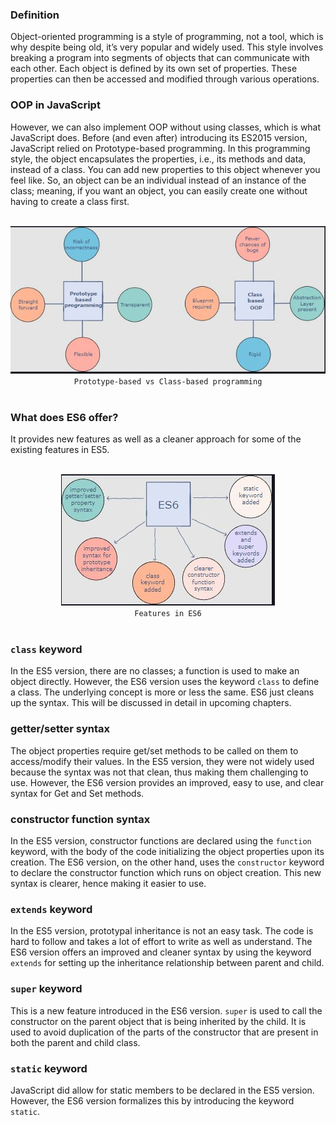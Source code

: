 ### Definition

Object-oriented programming is a style of programming, not a tool, which is why despite being old, it’s very popular and widely used. This style involves breaking a program into segments of objects that can communicate with each other. Each object is defined by its own set of properties. These properties can then be accessed and modified through various operations.

### OOP in JavaScript

However, we can also implement OOP without using classes, which is what JavaScript does. Before (and even after) introducing its ES2015 version, JavaScript relied on Prototype-based programming. In this programming style, the object encapsulates the properties, i.e., its methods and data, instead of a class. You can add new properties to this object whenever you feel like. So, an object can be an individual instead of an instance of the class; meaning, if you want an object, you can easily create one without having to create a class first.

<br>
<div align="center">
    <img src="img/prototypevsclass.JPG">
    <br>
    <code>Prototype-based vs Class-based programming</code>
</div>
<br>

### What does ES6 offer?

It provides new features as well as a cleaner approach for some of the existing features in ES5.

<br>
<div align="center">
    <img src="img/features.JPG">
    <br>
    <code>Features in ES6</code>
</div>
<br>

### <code>class</code> keyword

In the ES5 version, there are no classes; a function is used to make an object directly. However, the ES6 version uses the keyword <code>class</code> to define a class. The underlying concept is more or less the same. ES6 just cleans up the syntax. This will be discussed in detail in upcoming chapters.

### getter/setter syntax

The object properties require get/set methods to be called on them to access/modify their values. In the ES5 version, they were not widely used because the syntax was not that clean, thus making them challenging to use. However, the ES6 version provides an improved, easy to use, and clear syntax for Get and Set methods.

### constructor function syntax

In the ES5 version, constructor functions are declared using the <code>function</code> keyword, with the body of the code initializing the object properties upon its creation. The ES6 version, on the other hand, uses the <code>constructor</code> keyword to declare the constructor function which runs on object creation. This new syntax is clearer, hence making it easier to use.

### <code>extends</code> keyword

In the ES5 version, prototypal inheritance is not an easy task. The code is hard to follow and takes a lot of effort to write as well as understand. The ES6 version offers an improved and cleaner syntax by using the keyword <code>extends</code> for setting up the inheritance relationship between parent and child.

### <code>super</code> keyword

This is a new feature introduced in the ES6 version. <code>super</code> is used to call the constructor on the parent object that is being inherited by the child. It is used to avoid duplication of the parts of the constructor that are present in both the parent and child class.

### <code>static</code> keyword

JavaScript did allow for static members to be declared in the ES5 version. However, the ES6 version formalizes this by introducing the keyword <code>static</code>.
